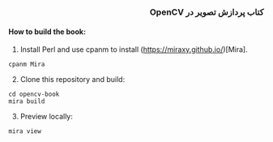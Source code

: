 <h3 dir="rtl">
کتاب پردازش تصویر در OpenCV
</div>

#### How to build the book:

1. Install Perl and use cpanm to install (https://miraxy.github.io/)[Mira].
```
cpanm Mira
```

2. Clone this repository and build:
```
cd opencv-book
mira build
```

3. Preview locally:
```
mira view
```